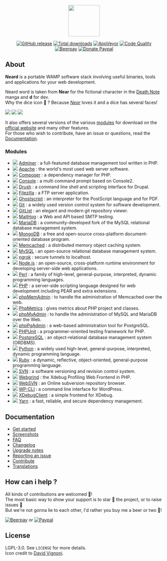 <p align="center"><a href="http://neard.io" target="_blank"><img width="100" src="http://neard.io/img/logo.png"></a></p>

<p align="center">
  <a href="http://neard.io/release/latest"><img src="https://img.shields.io/github/release/neard/neard.svg?style=flat-square" alt="GitHub release"></a>
  <a href="http://neard.io/releases"><img src="https://img.shields.io/github/downloads/neard/neard/total.svg?style=flat-square" alt="Total downloads"></a>
  <a href="https://ci.appveyor.com/project/crazy-max/neard"><img src="https://img.shields.io/appveyor/ci/crazy-max/neard.svg?style=flat-square" alt="AppVeyor"></a>
  <a href="https://www.codacy.com/app/crazy-max/neard"><img src="https://img.shields.io/codacy/grade/75278913a45643ab871b87283963b3c5.svg?style=flat-square" alt="Code Quality"></a>
  <a href="https://beerpay.io/neard/neard"><img src="https://img.shields.io/beerpay/neard/neard.svg?style=flat-square" alt="Beerpay"></a>
  <a href="https://www.paypal.com/cgi-bin/webscr?cmd=_s-xclick&hosted_button_id=6EALX9NDSRBAJ"><img src="https://img.shields.io/badge/donate-paypal-7057ff.svg?style=flat-square" alt="Donate Paypal"></a>
</p>

## About

**Neard** is a portable WAMP software stack involving useful binaries, tools and applications for your web development.

Neard word is taken from **Near** for the fictional character in the [Death Note](https://en.wikipedia.org/wiki/Death_Note) manga and **d** for dev.<br />
Why the dice icon 🎲 ? Because [*Near*](https://en.wikipedia.org/wiki/Near_(Death_Note)) loves it and a dice has several faces!

![](http://neard.io/img/screenshots/menu1.png)  ![](http://neard.io/img/screenshots/menu2.png)  ![](http://neard.io/img/screenshots/menu-tools2.png)

It also offers several versions of the various [modules](http://neard.io/modules) for download on the [official website](http://neard.io) and many other features.<br />
For those who wish to contribute, have an issue or questions, read the [Documentation](http://neard.io/doc).

### Modules

* ![](http://neard.io/img/modules/type-app.png) [Adminer](http://neard.io/modules/adminer) : a full-featured database management tool written in PHP.
* ![](http://neard.io/img/modules/type-bin.png) [Apache](http://neard.io/modules/apache) : the world's most used web server software.
* ![](http://neard.io/img/modules/type-tool.png) [Composer](http://neard.io/modules/composer) : a dependency manager for PHP.
* ![](http://neard.io/img/modules/type-tool.png) [Console](http://neard.io/modules/console) : a multi command prompt based on Console2.
* ![](http://neard.io/img/modules/type-tool.png) [Drush](http://neard.io/modules/drush) : a command line shell and scripting interface for Drupal.
* ![](http://neard.io/img/modules/type-bin.png) [Filezilla](http://neard.io/modules/filezilla) : a FTP server application.
* ![](http://neard.io/img/modules/type-tool.png) [Ghostscript](http://neard.io/modules/ghostscript) : an interpreter for the PostScript language and for PDF.
* ![](http://neard.io/img/modules/type-tool.png) [Git](http://neard.io/modules/git) : a widely used version control system for software development.
* ![](http://neard.io/img/modules/type-app.png) [GitList](http://neard.io/modules/gitlist) : an elegant and modern git repository viewer.
* ![](http://neard.io/img/modules/type-bin.png) [MailHog](http://neard.io/modules/mailhog) : a Web and API based SMTP testing.
* ![](http://neard.io/img/modules/type-bin.png) [MariaDB](http://neard.io/modules/mariadb) : a community-developed fork of the MySQL relational database management system.
* ![](http://neard.io/img/modules/type-bin.png) [MongoDB](http://neard.io/modules/mongodb) : a free and open-source cross-platform document-oriented database program.
* ![](http://neard.io/img/modules/type-bin.png) [Memcached](http://neard.io/modules/memcached) : a distributed memory object caching system.
* ![](http://neard.io/img/modules/type-bin.png) [MySQL](http://neard.io/modules/mysql) : an open-source relational database management system.
* ![](http://neard.io/img/modules/type-tool.png) [ngrok](http://neard.io/modules/ngrok) : secure tunnels to localhost.
* ![](http://neard.io/img/modules/type-bin.png) [Node.js](http://neard.io/modules/nodejs) : an open-source, cross-platform runtime environment for developing server-side web applications.
* ![](http://neard.io/img/modules/type-tool.png) [Perl](http://neard.io/modules/perl) : a family of high-level, general-purpose, interpreted, dynamic programming languages.
* ![](http://neard.io/img/modules/type-bin.png) [PHP](http://neard.io/modules/php) : a server-side scripting language designed for web development including PEAR and extra extensions.
* ![](http://neard.io/img/modules/type-app.png) [phpMemAdmin](http://neard.io/modules/phpmemadmin) : to handle the administration of Memcached over the web.
* ![](http://neard.io/img/modules/type-tool.png) [PhpMetrics](http://neard.io/modules/phpmetrics) : gives metrics about PHP project and classes.
* ![](http://neard.io/img/modules/type-app.png) [phpMyAdmin](http://neard.io/modules/phpmyadmin) : to handle the administration of MySQL and MariaDB over the Web.
* ![](http://neard.io/img/modules/type-app.png) [phpPgAdmin](http://neard.io/modules/phppgadmin) : a web-based administration tool for PostgreSQL.
* ![](http://neard.io/img/modules/type-tool.png) [PHPUnit](http://neard.io/modules/phpunit) : a programmer-oriented testing framework for PHP.
* ![](http://neard.io/img/modules/type-bin.png) [PostgreSQL](http://neard.io/modules/postgresql) : an object-relational database management system (ORDBMS).
* ![](http://neard.io/img/modules/type-tool.png) [Python](http://neard.io/modules/python) : a widely used high-level, general-purpose, interpreted, dynamic programming language.
* ![](http://neard.io/img/modules/type-tool.png) [Ruby](http://neard.io/modules/ruby) : a dynamic, reflective, object-oriented, general-purpose programming language.
* ![](http://neard.io/img/modules/type-bin.png) [SVN](http://neard.io/modules/svn) : a software versioning and revision control system.
* ![](http://neard.io/img/modules/type-app.png) [Webgrind](http://neard.io/modules/webgrind) : the Xdebug Profiling Web Frontend in PHP.
* ![](http://neard.io/img/modules/type-app.png) [WebSVN](http://neard.io/modules/websvn) : an Online subversion repository browser.
* ![](http://neard.io/img/modules/type-tool.png) [WP-CLI](http://neard.io/modules/wpcli) : a command line interface for WordPress.
* ![](http://neard.io/img/modules/type-tool.png) [XDebugClient](http://neard.io/modules/xdc) : a simple frontend for XDebug.
* ![](http://neard.io/img/modules/type-tool.png) [Yarn](http://neard.io/modules/yarn) : a fast, reliable, and secure dependency management.

## Documentation

* [Get started](http://neard.io/doc/get-started)
* [Screenshots](http://neard.io/doc/screenshots)
* [FAQ](http://neard.io/doc/faq)
* [Changelog](http://neard.io/doc/changelog)
* [Upgrade notes](http://neard.io/doc/upgrade-notes)
* [Reporting an issue](http://neard.io/doc/reporting-issue)
* [Contribute](http://neard.io/doc/contribute)
* [Translations](http://neard.io/doc/translations)

## How can i help ?

All kinds of contributions are welcomed :raised_hands:!<br />
The most basic way to show your support is to star :star2: the project, or to raise issues :speech_balloon:<br />
But we're not gonna lie to each other, I'd rather you buy me a beer or two :beers:!

[![Beerpay](https://beerpay.io/neard/neard/badge.svg?style=beer-square)](https://beerpay.io/neard/neard)
or [![Paypal](http://neard.io/img/paypal.png)](https://www.paypal.com/cgi-bin/webscr?cmd=_s-xclick&hosted_button_id=6EALX9NDSRBAJ)

## License

LGPL-3.0. See `LICENSE` for more details.<br />
Icon credit to [David Vignoni](http://www.icon-king.com/).
